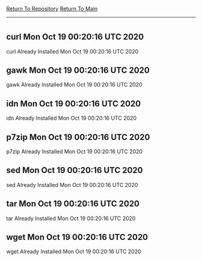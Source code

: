 [Return To Repository](https://github.com/deathbybandaid/piholeparser/)
[Return To Main](https://github.com/deathbybandaid/piholeparser/blob/master/RecentRunLogs/Mainlog.md)
____________________________________
# 
## curl Mon Oct 19 00:20:16 UTC 2020
curl Already Installed Mon Oct 19 00:20:16 UTC 2020
## gawk Mon Oct 19 00:20:16 UTC 2020
gawk Already Installed Mon Oct 19 00:20:16 UTC 2020
## idn Mon Oct 19 00:20:16 UTC 2020
idn Already Installed Mon Oct 19 00:20:16 UTC 2020
## p7zip Mon Oct 19 00:20:16 UTC 2020
p7zip Already Installed Mon Oct 19 00:20:16 UTC 2020
## sed Mon Oct 19 00:20:16 UTC 2020
sed Already Installed Mon Oct 19 00:20:16 UTC 2020
## tar Mon Oct 19 00:20:16 UTC 2020
tar Already Installed Mon Oct 19 00:20:16 UTC 2020
## wget Mon Oct 19 00:20:16 UTC 2020
wget Already Installed Mon Oct 19 00:20:16 UTC 2020
